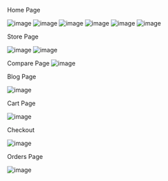 Home Page

![image](https://github.com/vananh0107/Ecommerce-frontend/assets/123862819/1f450b2f-052c-45a6-8d1c-81e2bbf40472)
![image](https://github.com/vananh0107/Ecommerce-frontend/assets/123862819/a73e134f-5848-4c5b-9dd9-a2003458276b)
![image](https://github.com/vananh0107/Ecommerce-frontend/assets/123862819/c1a57a8f-1b36-41b6-aea7-30c2ecd4742b)
![image](https://github.com/vananh0107/Ecommerce-frontend/assets/123862819/8487b22e-b0cb-4a21-93ca-f03fa0b8fcb4)
![image](https://github.com/vananh0107/Ecommerce-frontend/assets/123862819/340d4630-02a8-4892-adc2-6a6528de7604)
![image](https://github.com/vananh0107/Ecommerce-frontend/assets/123862819/28c139dd-8fba-4b76-8b0c-b2ef51dfafa8)


Store Page

![image](https://github.com/vananh0107/Ecommerce-frontend/assets/123862819/110c14c3-013d-4146-8771-9985161388aa)
![image](https://github.com/vananh0107/Ecommerce-frontend/assets/123862819/2f7bb807-c126-4f3d-a7f4-1f002fa9120e)

Compare Page
![image](https://github.com/vananh0107/Ecommerce-frontend/assets/123862819/b56bd4bc-12a6-4dfc-bf82-a642cb85775f)


Blog Page

![image](https://github.com/vananh0107/Ecommerce-frontend/assets/123862819/383919e9-a156-4586-92ee-c39931a854c2)


Cart Page

![image](https://github.com/vananh0107/Ecommerce-frontend/assets/123862819/9496f506-6889-420e-ac79-eac251f62af4)

Checkout

![image](https://github.com/vananh0107/Ecommerce-frontend/assets/123862819/4fbadb35-f803-4a3d-928d-da35423053ed)

Orders Page

![image](https://github.com/vananh0107/Ecommerce-frontend/assets/123862819/63d54805-d0bc-4181-aca6-a2df48b76df6)












